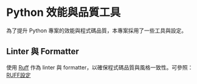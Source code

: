 # Python 效能與品質工具

為了提升 Python 專案的效能與程式碼品質，本專案採用了一些工具與設定。

## Linter 與 Formatter

使用 [Ruff](https://beta.ruff.rs/docs/) 作為 linter 與 formatter，以確保程式碼品質與風格一致性。可參照：[RUFF設定](ruff-config/ruff.md)
